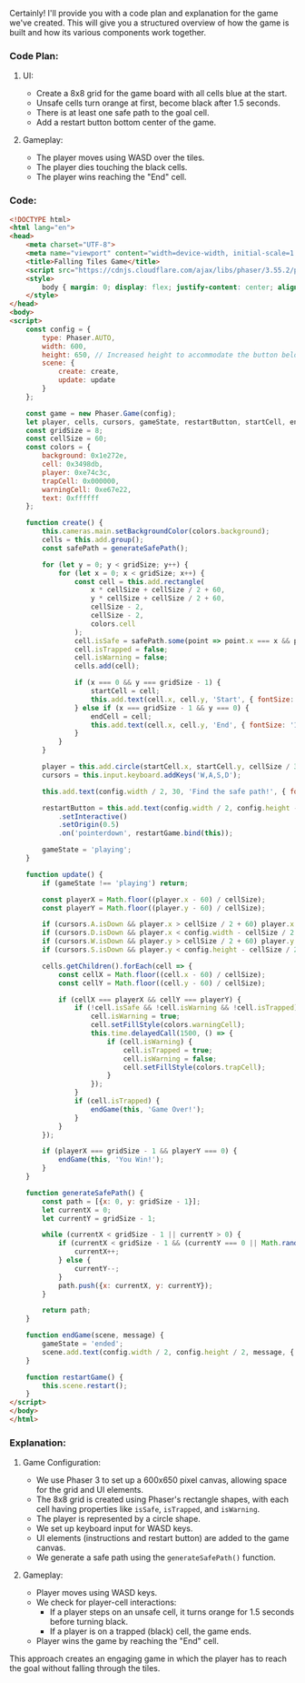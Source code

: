 Certainly! I'll provide you with a code plan and explanation for the game we've created. This will give you a structured overview of how the game is built and how its various components work together.

### Code Plan:

1. UI:
    - Create a 8x8 grid for the game board with all cells blue at the start.
    - Unsafe cells turn orange at first, become black after 1.5 seconds.
    - There is at least one safe path to the goal cell.
    - Add a restart button bottom center of the game.
   
2. Gameplay:
    - The player moves using WASD over the tiles.
    - The player dies touching the black cells.
    - The player wins reaching the "End" cell.

### Code:

```html
<!DOCTYPE html>
<html lang="en">
<head>
    <meta charset="UTF-8">
    <meta name="viewport" content="width=device-width, initial-scale=1.0">
    <title>Falling Tiles Game</title>
    <script src="https://cdnjs.cloudflare.com/ajax/libs/phaser/3.55.2/phaser.min.js"></script>
    <style>
        body { margin: 0; display: flex; justify-content: center; align-items: center; height: 100vh; background-color: #f0f0f0; }
    </style>
</head>
<body>
<script>
    const config = {
        type: Phaser.AUTO,
        width: 600,
        height: 650, // Increased height to accommodate the button below the grid
        scene: {
            create: create,
            update: update
        }
    };

    const game = new Phaser.Game(config);
    let player, cells, cursors, gameState, restartButton, startCell, endCell;
    const gridSize = 8;
    const cellSize = 60;
    const colors = {
        background: 0x1e272e,
        cell: 0x3498db,
        player: 0xe74c3c,
        trapCell: 0x000000,
        warningCell: 0xe67e22,
        text: 0xffffff
    };

    function create() {
        this.cameras.main.setBackgroundColor(colors.background);
        cells = this.add.group();
        const safePath = generateSafePath();

        for (let y = 0; y < gridSize; y++) {
            for (let x = 0; x < gridSize; x++) {
                const cell = this.add.rectangle(
                    x * cellSize + cellSize / 2 + 60,
                    y * cellSize + cellSize / 2 + 60,
                    cellSize - 2,
                    cellSize - 2,
                    colors.cell
                );
                cell.isSafe = safePath.some(point => point.x === x && point.y === y);
                cell.isTrapped = false;
                cell.isWarning = false;
                cells.add(cell);

                if (x === 0 && y === gridSize - 1) {
                    startCell = cell;
                    this.add.text(cell.x, cell.y, 'Start', { fontSize: '16px', fill: '#fff' }).setOrigin(0.5);
                } else if (x === gridSize - 1 && y === 0) {
                    endCell = cell;
                    this.add.text(cell.x, cell.y, 'End', { fontSize: '16px', fill: '#fff' }).setOrigin(0.5);
                }
            }
        }

        player = this.add.circle(startCell.x, startCell.y, cellSize / 3, colors.player);
        cursors = this.input.keyboard.addKeys('W,A,S,D');

        this.add.text(config.width / 2, 30, 'Find the safe path!', { fontSize: '24px', fill: '#fff' }).setOrigin(0.5);

        restartButton = this.add.text(config.width / 2, config.height - 40, 'Restart', { fontSize: '24px', fill: '#fff', backgroundColor: '#e74c3c', padding: 10 })
            .setInteractive()
            .setOrigin(0.5)
            .on('pointerdown', restartGame.bind(this));

        gameState = 'playing';
    }

    function update() {
        if (gameState !== 'playing') return;

        const playerX = Math.floor((player.x - 60) / cellSize);
        const playerY = Math.floor((player.y - 60) / cellSize);

        if (cursors.A.isDown && player.x > cellSize / 2 + 60) player.x -= 1;
        if (cursors.D.isDown && player.x < config.width - cellSize / 2 - 60) player.x += 1;
        if (cursors.W.isDown && player.y > cellSize / 2 + 60) player.y -= 1;
        if (cursors.S.isDown && player.y < config.height - cellSize / 2 - 60) player.y += 1;

        cells.getChildren().forEach(cell => {
            const cellX = Math.floor((cell.x - 60) / cellSize);
            const cellY = Math.floor((cell.y - 60) / cellSize);

            if (cellX === playerX && cellY === playerY) {
                if (!cell.isSafe && !cell.isWarning && !cell.isTrapped) {
                    cell.isWarning = true;
                    cell.setFillStyle(colors.warningCell);
                    this.time.delayedCall(1500, () => {
                        if (cell.isWarning) {
                            cell.isTrapped = true;
                            cell.isWarning = false;
                            cell.setFillStyle(colors.trapCell);
                        }
                    });
                }
                if (cell.isTrapped) {
                    endGame(this, 'Game Over!');
                }
            }
        });

        if (playerX === gridSize - 1 && playerY === 0) {
            endGame(this, 'You Win!');
        }
    }

    function generateSafePath() {
        const path = [{x: 0, y: gridSize - 1}];
        let currentX = 0;
        let currentY = gridSize - 1;

        while (currentX < gridSize - 1 || currentY > 0) {
            if (currentX < gridSize - 1 && (currentY === 0 || Math.random() < 0.5)) {
                currentX++;
            } else {
                currentY--;
            }
            path.push({x: currentX, y: currentY});
        }

        return path;
    }

    function endGame(scene, message) {
        gameState = 'ended';
        scene.add.text(config.width / 2, config.height / 2, message, { fontSize: '48px', fill: '#fff' }).setOrigin(0.5);
    }

    function restartGame() {
        this.scene.restart();
    }
</script>
</body>
</html>
```

### Explanation:

1. Game Configuration:
    - We use Phaser 3 to set up a 600x650 pixel canvas, allowing space for the grid and UI elements.
    - The 8x8 grid is created using Phaser's rectangle shapes, with each cell having properties like `isSafe`, `isTrapped`, and `isWarning`.
    - The player is represented by a circle shape.
    - We set up keyboard input for WASD keys.
    - UI elements (instructions and restart button) are added to the game canvas.
    - We generate a safe path using the `generateSafePath()` function.

2. Gameplay:
    - Player moves using WASD keys.
    - We check for player-cell interactions:
        - If a player steps on an unsafe cell, it turns orange for 1.5 seconds before turning black.
        - If a player is on a trapped (black) cell, the game ends.
    - Player wins the game by reaching the "End" cell.

This approach creates an engaging game in which the player has to reach the goal without falling through the tiles.